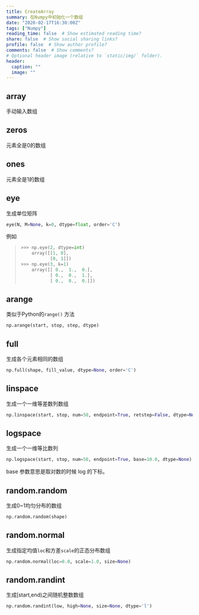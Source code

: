 ```yaml
---
title: CreateArray
summary: 在Numpy中初始化一个数组
date: "2020-02-17T16:30:00Z"
tags: ["Numpy"]
reading_time: false  # Show estimated reading time?
share: false  # Show social sharing links?
profile: false  # Show author profile?
comments: false  # Show comments?
# Optional header image (relative to `static/img/` folder).
header:
  caption: ""
  image: ""
---
```


## array

手动输入数组

## zeros

元素全是0的数组

## ones

元素全是1的数组

## eye

生成单位矩阵

```python
eye(N, M=None, k=0, dtype=float, order='C')
```

例如

> ```python
> >>> np.eye(2, dtype=int)
>     array([[1, 0],
>            [0, 1]])
> >>> np.eye(3, k=1)
>     array([[ 0.,  1.,  0.],
>            [ 0.,  0.,  1.],
>            [ 0.,  0.,  0.]])
> ```

## arange

类似于Python的`range()` 方法

```python
np.arange(start, stop, step, dtype)
```

## full

生成各个元素相同的数组

```python
np.full(shape, fill_value, dtype=None, order='C')
```

## linspace

生成一个一维等差数列数组

```python
np.linspace(start, stop, num=50, endpoint=True, retstep=False, dtype=None)
```

## logspace

生成一个一维等比数列

```python
np.logspace(start, stop, num=50, endpoint=True, base=10.0, dtype=None)
```

base 参数意思是取对数的时候 log 的下标。



## random.random

生成0~1均匀分布的数组

```python
np.random.random(shape)
```

## random.normal

生成指定均值`loc`和方差`scale`的正态分布数组

```python
np.random.normal(loc=0.0, scale=1.0, size=None)
```

## random.randint

生成[start,end)之间随机整数数组

```python
np.random.randint(low, high=None, size=None, dtype='l')
```

